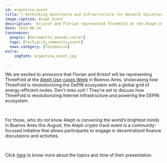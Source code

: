 ```yaml
---
id: argentina_event
title: 📣 Rethinking Governance and Infrastructure for Network Societies- Aleph Use-cases Week	
image_caption: Aleph Event
description:  Kristof and Florian represented ThreeFold at the Aleph Use-cases Week in Buenos Aires.
date: 2024-08-14
taxonomies:
  people: [bernadette_amanda_caster]
  tags: [tech,grid,community,event]
  news-category: [foundation]
extra:
    imgPath: argentina_event.jpg

---
```


We are excited to announce that Florian and Kristof will be representing ThreeFold at the [Aleph Use-cases Week](https://app.sola.day/event/aleph) in Buenos Aires, showcasing how ThreeFold is revolutionizing the DePIN ecosystem with a global grid of energy-efficient nodes. Don't miss out! ! They're set to discuss how ThreeFold is revolutionizing Internet Infrastructure and powering the DEPIN ecosystem.

<br/>

For those, who do not know Aleph is convening the world’s brightest minds in Buenos Aires this August, the Aleph crypto track event is a community-focused initiative that allows participants to engage in decentralized finance discussions and activities.

<br/>

Click [here](https://lu.ma/4p4tcvb5) to know more about the topics and time of their presentation.

